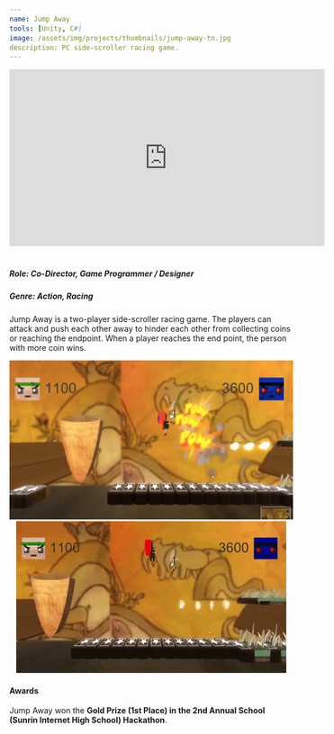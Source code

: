```yaml
---
name: Jump Away
tools: [Unity, C#]
image: /assets/img/projects/thumbnails/jump-away-tn.jpg
description: PC side-scroller racing game.
---
```


<div class="video">
    <iframe width="560" height="315" src="https://www.youtube.com/embed/4myoco8XCLw" frameborder="0" allow="accelerometer; autoplay; encrypted-media; gyroscope; picture-in-picture" allowfullscreen></iframe>
</div> <br>

##### Role: Co-Director, Game Programmer / Designer
##### Genre: Action, Racing

Jump Away is a two-player side-scroller racing game. The players can attack and push each other away to hinder each other from collecting coins or reaching the endpoint. When a player reaches the end point, the person with more coin wins.

<center> <img src="/assets/img/projects/reg/jump-away-fight.jpg"/> </center>

<center> <img src="/assets/img/projects/reg/jump-away-gameplay.gif"/> </center>

#### Awards

Jump Away won the **Gold Prize (1st Place) in the 2nd Annual School (Sunrin Internet High School) Hackathon**.